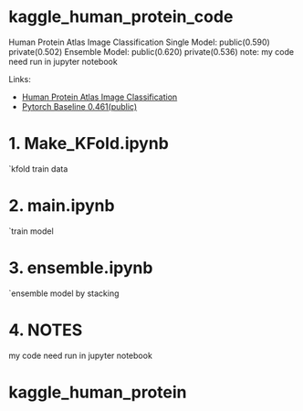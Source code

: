 # kaggle_human_protein_code
Human Protein Atlas Image Classification
Single Model: public(0.590) private(0.502)
Ensemble Model: public(0.620) private(0.536)
note: my code need run in jupyter notebook

Links:
- [Human Protein Atlas Image Classification](https://www.kaggle.com/c/human-protein-atlas-image-classification)
- [Pytorch Baseline 0.461(public)](https://www.kaggle.com/c/human-protein-atlas-image-classification/discussion/72812)

# 1. Make_KFold.ipynb

`kfold train data

# 2. main.ipynb

`train model

# 3. ensemble.ipynb

`ensemble model by stacking

# 4. NOTES

my code need run in jupyter notebook
# kaggle_human_protein
